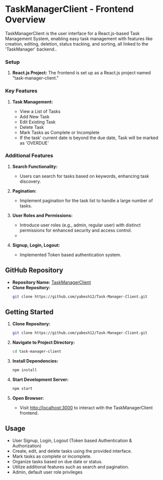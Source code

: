 # TaskManagerClient - Frontend Overview

TaskManagerClient is the user interface for a React.js-based Task Management System, enabling easy task management with features like creation, editing, deletion, status tracking, and sorting, all linked to the 'TaskManager' backend..


### Setup
1. **React.js Project:** The frontend is set up as a React.js project named "task-manager-client."

### Key Features

1. **Task Management:**


   - View a List of Tasks
   - Add New Task
   - Edit Existing Task
   - Delete Task
   - Mark Tasks as Complete or Incomplete
   - If the task' current date is beyond the due date, Task will be marked as 'OVERDUE'


### Additional Features 

1. **Search Functionality:**
   - Users can search for tasks based on keywords, enhancing task discovery.

2. **Pagination:**
   - Implement pagination for the task list to handle a large number of tasks.

3. **User Roles and Permissions:**
   - Introduce user roles (e.g., admin, regular user) with distinct permissions for enhanced security and access control.
   - 
4. **Signup, Login, Logout:**
    - Implemented Token based authentication system.

## GitHub Repository

- **Repository Name:** [TaskManagerClient](https://github.com/yabesh12/Task-Manager-Client)
- **Clone Repository:**
   ```bash
   git clone https://github.com/yabesh12/Task-Manager-Client.git
   ```

## Getting Started

1. **Clone Repository:**
   ```bash
   git clone https://github.com/yabesh12/Task-Manager-Client.git
   ```

2. **Navigate to Project Directory:**
   ```bash
   cd task-manager-client
   ```

3. **Install Dependencies:**
   ```bash
   npm install
   ```

4. **Start Development Server:**
   ```bash
   npm start
   ```

5. **Open Browser:**
   - Visit [http://localhost:3000](http://localhost:3000) to interact with the TaskManagerClient frontend.

## Usage

- User Signup, Login, Logout (Token based Authentication & Authorization)
- Create, edit, and delete tasks using the provided interface.
- Mark tasks as complete or incomplete.
- Organize tasks based on due date or status.
- Utilize additional features such as search and pagination.
- Admin, default user role privileges
